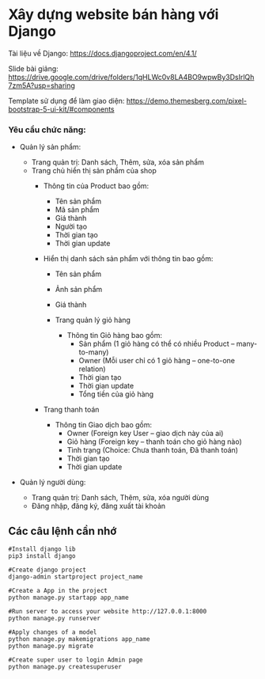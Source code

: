 # Xây dựng website bán hàng với Django

Tài liệu về Django: https://docs.djangoproject.com/en/4.1/

Slide bài giảng: https://drive.google.com/drive/folders/1qHLWc0v8LA4BO9wpwBy3DsIrlQh7zm5A?usp=sharing

Template sử dụng để làm giao diện: https://demo.themesberg.com/pixel-bootstrap-5-ui-kit/#components


### Yêu cầu chức năng:
* Quản lý sản phẩm:
  * Trang quản trị: Danh sách, Thêm, sửa, xóa sản phẩm
  * Trang chủ hiển thị sản phẩm của shop
    * Thông tin của Product bao gồm:
      * Tên sản phẩm
      * Mã sản phẩm
      * Giá thành
      * Người tạo
      * Thời gian tạo
      * Thời gian update

    * Hiển thị danh sách sản phẩm với thông tin bao gồm:
      * Tên sản phẩm
      * Ảnh sản phẩm
      * Giá thành

      * Trang quản lý giỏ hàng
        * Thông tin Giỏ hàng bao gồm:
          * Sản phẩm (1 giỏ hàng có thể có nhiều Product – many-to-many)
          * Owner (Mỗi user chỉ có 1 giỏ hàng – one-to-one relation)
          * Thời gian tạo
          * Thời gian update
          * Tổng tiền của giỏ hàng

    * Trang thanh toán
      * Thông tin Giao dịch bao gồm:
        * Owner (Foreign key User – giao dịch này của ai)
        * Giỏ hàng (Foreign key – thanh toán cho giỏ hàng nào)
        * Tình trạng (Choice: Chưa thanh toán, Đã thanh toán)
        * Thời gian tạo
        * Thời gian update



* Quản lý người dùng:
  * Trang quản trị: Danh sách, Thêm, sửa, xóa người dùng
  * Đăng nhập, đăng ký, đăng xuất tài khoản


## Các câu lệnh cần nhớ
````
#Install django lib
pip3 install django

#Create django project
django-admin startproject project_name

#Create a App in the project
python manage.py startapp app_name

#Run server to access your website http://127.0.0.1:8000
python manage.py runserver

#Apply changes of a model
python manage.py makemigrations app_name
python manage.py migrate

#Create super user to login Admin page
python manage.py createsuperuser
````
